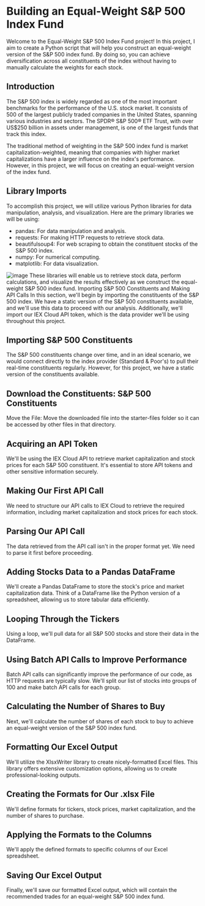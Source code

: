 # Building an Equal-Weight S&P 500 Index Fund
Welcome to the Equal-Weight S&amp;P 500 Index Fund project! In this project, I aim to create a Python script that will help you construct an equal-weight version of the S&amp;P 500 index fund. By doing so, you can achieve diversification across all constituents of the index without having to manually calculate the weights for each stock.
## Introduction
The S&P 500 index is widely regarded as one of the most important benchmarks for the performance of the U.S. stock market. It consists of 500 of the largest publicly traded companies in the United States, spanning various industries and sectors. The SPDR® S&P 500® ETF Trust, with over US$250 billion in assets under management, is one of the largest funds that track this index.

The traditional method of weighting in the S&P 500 index fund is market capitalization-weighted, meaning that companies with higher market capitalizations have a larger influence on the index's performance. However, in this project, we will focus on creating an equal-weight version of the index fund.
## Library Imports
To accomplish this project, we will utilize various Python libraries for data manipulation, analysis, and visualization. Here are the primary libraries we will be using:

* pandas: For data manipulation and analysis.
* requests: For making HTTP requests to retrieve stock data.
* beautifulsoup4: For web scraping to obtain the constituent stocks of the S&P 500 index.
* numpy: For numerical computing.
* matplotlib: For data visualization.

![image](https://github.com/ansalm98/Equal-Weight-S-P-500-Index-Fund-Project/assets/47536642/808c3531-d24b-4075-8e20-9d4f7d87eef1)
These libraries will enable us to retrieve stock data, perform calculations, and visualize the results effectively as we construct the equal-weight S&P 500 index fund.
Importing S&P 500 Constituents and Making API Calls
In this section, we'll begin by importing the constituents of the S&P 500 index. We have a static version of the S&P 500 constituents available, and we'll use this data to proceed with our analysis. Additionally, we'll import our IEX Cloud API token, which is the data provider we'll be using throughout this project.

## Importing S&P 500 Constituents
The S&P 500 constituents change over time, and in an ideal scenario, we would connect directly to the index provider (Standard & Poor's) to pull their real-time constituents regularly. However, for this project, we have a static version of the constituents available.

## Download the Constituents: S&P 500 Constituents
Move the File: Move the downloaded file into the starter-files folder so it can be accessed by other files in that directory.

## Acquiring an API Token
We'll be using the IEX Cloud API to retrieve market capitalization and stock prices for each S&P 500 constituent. It's essential to store API tokens and other sensitive information securely.

## Making Our First API Call
We need to structure our API calls to IEX Cloud to retrieve the required information, including market capitalization and stock prices for each stock.

## Parsing Our API Call
The data retrieved from the API call isn't in the proper format yet. We need to parse it first before proceeding.

## Adding Stocks Data to a Pandas DataFrame
We'll create a Pandas DataFrame to store the stock's price and market capitalization data. Think of a DataFrame like the Python version of a spreadsheet, allowing us to store tabular data efficiently.

## Looping Through the Tickers
Using a loop, we'll pull data for all S&P 500 stocks and store their data in the DataFrame.

## Using Batch API Calls to Improve Performance
Batch API calls can significantly improve the performance of our code, as HTTP requests are typically slow. We'll split our list of stocks into groups of 100 and make batch API calls for each group.

## Calculating the Number of Shares to Buy
Next, we'll calculate the number of shares of each stock to buy to achieve an equal-weight version of the S&P 500 index fund.

## Formatting Our Excel Output
We'll utilize the XlsxWriter library to create nicely-formatted Excel files. This library offers extensive customization options, allowing us to create professional-looking outputs.

## Creating the Formats for Our .xlsx File
We'll define formats for tickers, stock prices, market capitalization, and the number of shares to purchase.

## Applying the Formats to the Columns
We'll apply the defined formats to specific columns of our Excel spreadsheet.

## Saving Our Excel Output
Finally, we'll save our formatted Excel output, which will contain the recommended trades for an equal-weight S&P 500 index fund.

